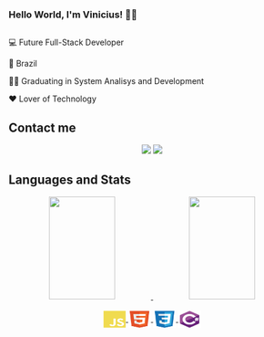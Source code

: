 ### Hello World, I'm Vinicius! 👨‍💻

##

💻 Future Full-Stack Developer

📍 Brazil

👨‍🎓 Graduating in System Analisys and Development

❤️ Lover of Technology

## Contact me

<div align="center">
  <a href="https://www.linkedin.com/in/vinicius-b-garcia/" target="_blank"><img src="https://img.shields.io/badge/-LinkedIn-%230077B5?style=for-the-badge&logo=linkedin&logoColor=white" target="_blank"></a> 
  <a href = "mailto:viniciusbgarcia.dev@gmail.com"><img src="https://img.shields.io/badge/-Gmail-%23333?style=for-the-badge&logo=gmail&logoColor=white" target="_blank"></a>
</div>

## Languages and Stats

<div align="center">
  <a href="https://github.com/ViniciusB-Garcia">
  <img height="180em" width="48%" src="https://github-readme-stats.vercel.app/api?username=ViniciusB-Garcia&show_icons=true&theme=dark&include_all_commits=true&count_private=true"/>
  <img height="180em" width="48%" src="https://github-readme-stats.vercel.app/api/top-langs/?username=ViniciusB-Garcia&layout=compact&langs_count=7&theme=dark"/>
</div>

<div align="center" style="display: inline_block"><br>
  <img align="center" alt="Vinicius-Js" height="30" width="40" src="https://raw.githubusercontent.com/devicons/devicon/master/icons/javascript/javascript-plain.svg">
  <img align="center" alt="Vinicius-HTML" height="30" width="40" src="https://raw.githubusercontent.com/devicons/devicon/master/icons/html5/html5-original.svg">
  <img align="center" alt="Vinicius-CSS" height="30" width="40" src="https://raw.githubusercontent.com/devicons/devicon/master/icons/css3/css3-original.svg">
  <img align="center" alt="Vinicius-Csharp" height="30" width="40" src="https://raw.githubusercontent.com/devicons/devicon/master/icons/csharp/csharp-original.svg">
</div>
